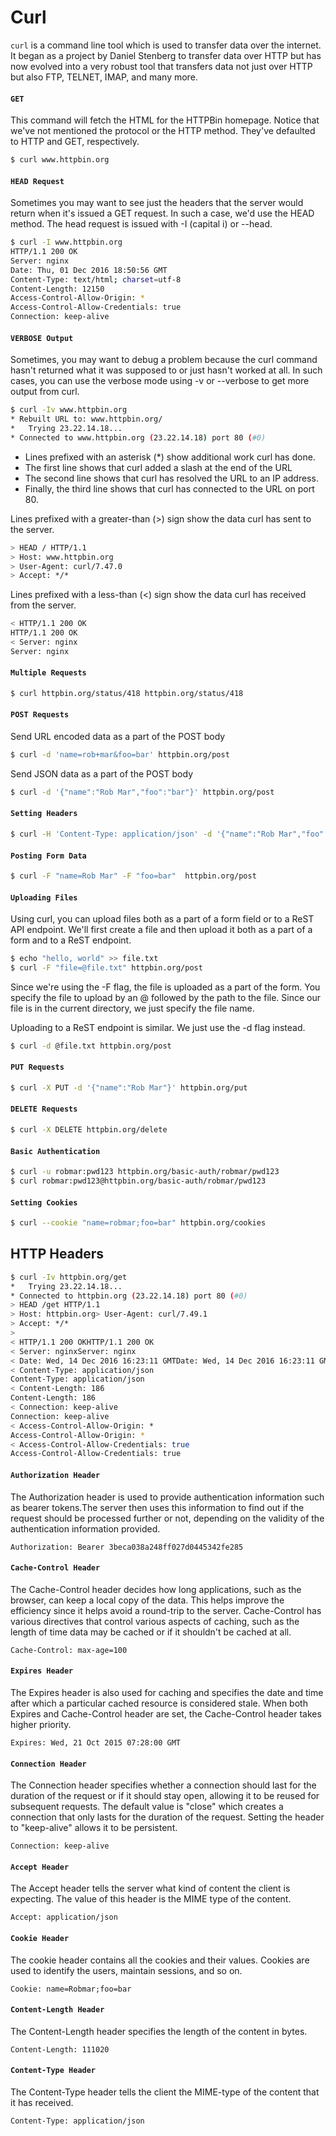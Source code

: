 # Curl

`curl` is a command line tool which is used to transfer data over the internet. It began as a project by Daniel Stenberg to transfer data over HTTP but has now evolved into a very robust tool that transfers data not just over HTTP but also FTP, TELNET, IMAP, and many more.

#### `GET`

This command will fetch the HTML for the HTTPBin homepage. Notice that we've not mentioned the protocol or the HTTP method. They've defaulted to HTTP and GET, respectively.

```bash
$ curl www.httpbin.org
```

#### `HEAD Request`

Sometimes you may want to see just the headers that the server would return when it's issued a GET request. In such a case, we'd use the HEAD method. The head request is issued with -I (capital i) or --head.

```bash
$ curl -I www.httpbin.org
HTTP/1.1 200 OK
Server: nginx
Date: Thu, 01 Dec 2016 18:50:56 GMT
Content-Type: text/html; charset=utf-8
Content-Length: 12150
Access-Control-Allow-Origin: *
Access-Control-Allow-Credentials: true
Connection: keep-alive
```

#### `VERBOSE Output`

Sometimes, you may want to debug a problem because the curl command hasn't returned what it was supposed to or just hasn't worked at all. In such cases, you can use the verbose mode using -v or --verbose to get more output from curl.

```bash
$ curl -Iv www.httpbin.org
* Rebuilt URL to: www.httpbin.org/
*   Trying 23.22.14.18...
* Connected to www.httpbin.org (23.22.14.18) port 80 (#0)
```

- Lines prefixed with an asterisk (*) show additional work curl has done.
- The first line shows that curl added a slash at the end of the URL
- The second line shows that curl has resolved the URL to an IP address.
- Finally, the third line shows that curl has connected to the URL on port 80.

Lines prefixed with a greater-than (>) sign show the data curl has sent to the server.

```bash
> HEAD / HTTP/1.1
> Host: www.httpbin.org
> User-Agent: curl/7.47.0
> Accept: */*
```

Lines prefixed with a less-than (<) sign show the data curl has received from the server.

```bash
< HTTP/1.1 200 OK
HTTP/1.1 200 OK
< Server: nginx
Server: nginx
```

#### `Multiple Requests`

```bash
$ curl httpbin.org/status/418 httpbin.org/status/418
```

#### `POST Requests`

Send URL encoded data as a part of the POST body

```bash
$ curl -d 'name=rob+mar&foo=bar' httpbin.org/post
```

Send JSON data as a part of the POST body


```bash
$ curl -d '{"name":"Rob Mar","foo":"bar"}' httpbin.org/post
```

#### `Setting Headers`

```bash
$ curl -H 'Content-Type: application/json' -d '{"name":"Rob Mar","foo":"bar"}' httpbin.org/post
```

#### `Posting Form Data`

```bash
$ curl -F "name=Rob Mar" -F "foo=bar"  httpbin.org/post
```

#### `Uploading Files`

Using curl, you can upload files both as a part of a form field or to a ReST API endpoint. We'll first create a file and then upload it both as a part of a form and to a ReST endpoint.

```bash
$ echo "hello, world" >> file.txt
$ curl -F "file=@file.txt" httpbin.org/post
```

Since we're using the -F flag, the file is uploaded as a part of the form. You specify the file to upload by an @ followed by the path to the file. Since our file is in the current directory, we just specify the file name.

Uploading to a ReST endpoint is similar. We just use the -d flag instead.

```bash
$ curl -d @file.txt httpbin.org/post
```

#### `PUT Requests`

```bash
$ curl -X PUT -d '{"name":"Rob Mar"}' httpbin.org/put
```

#### `DELETE Requests`

```bash
$ curl -X DELETE httpbin.org/delete
```

#### `Basic Authentication`


```bash
$ curl -u robmar:pwd123 httpbin.org/basic-auth/robmar/pwd123
$ curl robmar:pwd123@httpbin.org/basic-auth/robmar/pwd123
```

#### `Setting Cookies`

```bash
$ curl --cookie "name=robmar;foo=bar" httpbin.org/cookies
```

## HTTP Headers

```bash
$ curl -Iv httpbin.org/get     
*   Trying 23.22.14.18...
* Connected to httpbin.org (23.22.14.18) port 80 (#0)
> HEAD /get HTTP/1.1
> Host: httpbin.org> User-Agent: curl/7.49.1
> Accept: */*
> 
< HTTP/1.1 200 OKHTTP/1.1 200 OK
< Server: nginxServer: nginx
< Date: Wed, 14 Dec 2016 16:23:11 GMTDate: Wed, 14 Dec 2016 16:23:11 GMT
< Content-Type: application/json
Content-Type: application/json
< Content-Length: 186
Content-Length: 186
< Connection: keep-alive
Connection: keep-alive
< Access-Control-Allow-Origin: *
Access-Control-Allow-Origin: *
< Access-Control-Allow-Credentials: true
Access-Control-Allow-Credentials: true

```

#### `Authorization Header`

The Authorization header is used to provide authentication information such as bearer tokens.The server then uses this information to find out if the request should be processed further or not, depending on the validity of the authentication information provided. 

```
Authorization: Bearer 3beca038a248ff027d0445342fe285
```

#### `Cache-Control Header`

The Cache-Control header decides how long applications, such as the browser, can keep a local copy of the data. This helps improve the efficiency since it helps avoid a round-trip to the server. Cache-Control has various directives that control various aspects of caching, such as the length of time data may be cached or if it shouldn't be cached at all.

```
Cache-Control: max-age=100
```

#### `Expires Header`

The Expires header is also used for caching and specifies the date and time after which a particular cached resource is considered stale. When both Expires and Cache-Control header are set, the Cache-Control header takes higher priority.

```
Expires: Wed, 21 Oct 2015 07:28:00 GMT
```

#### `Connection Header`

The Connection header specifies whether a connection should last for the duration of the request or if it should stay open, allowing it to be reused for subsequent requests. The default value is "close" which creates a connection that only lasts for the duration of the request. Setting the header to "keep-alive" allows it to be persistent. 

```
Connection: keep-alive
```

#### `Accept Header`

The Accept header tells the server what kind of content the client is expecting. The value of this header is the MIME type of the content. 

```
Accept: application/json
```

#### `Cookie Header`

The cookie header contains all the cookies and their values. Cookies are used to identify the users, maintain sessions, and so on. 

```
Cookie: name=Robmar;foo=bar
```

#### `Content-Length Header`

The Content-Length header specifies the length of the content in bytes. 

```
Content-Length: 111020
```

#### `Content-Type Header`

The Content-Type header tells the client the MIME-type of the content that it has received. 

```
Content-Type: application/json
```
